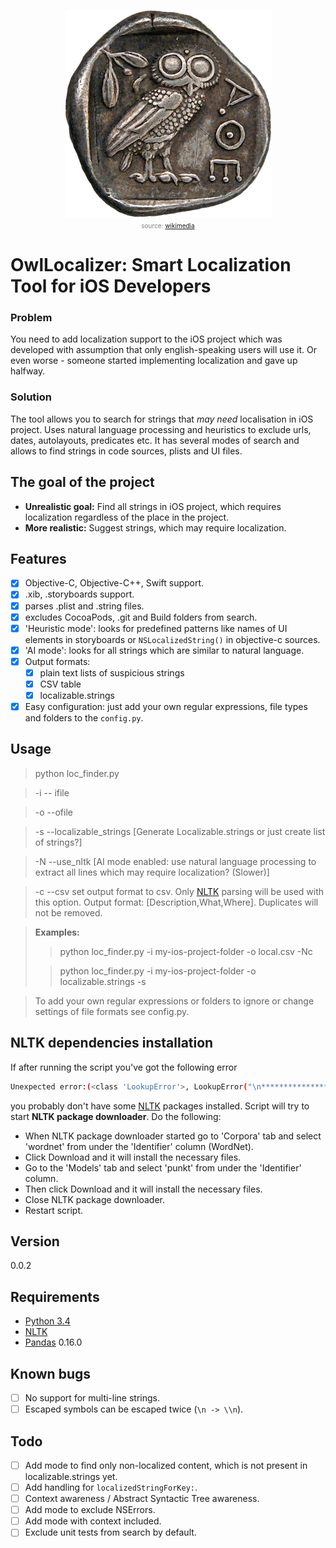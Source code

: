 <p align="center">
<img src="owl.png" alt="OwlLocalizer: Smart Localization Tool for iOS Developers" />
<br><font color="gray" size="-3">source: <a href="https://upload.wikimedia.org/wikipedia/commons/4/4d/Tetradrachm_Athens_450_reverse_CdM_Paris-transparent.png">wikimedia</a></font>
</p>


OwlLocalizer: Smart Localization Tool for iOS Developers
============

### Problem
You need to add localization support to the iOS project which was developed with assumption that only english-speaking users will use it. Or even worse - someone started implementing localization and gave up halfway.

### Solution
The tool allows you to search for strings that *may need* localisation in iOS project. Uses natural language processing and heuristics to exclude urls, dates, autolayouts, predicates etc. It has several modes of search and allows to find strings in code sources, plists and UI files.

## The goal of the project
* **Unrealistic goal:** Find all strings in iOS project, which requires localization regardless of the place in the project.
* **More realistic:** Suggest strings, which may require localization.

## Features
- [x] Objective-C, Objective-C++, Swift support.
- [x] .xib, .storyboards support.
- [x] parses .plist and .string files.
- [x] excludes CocoaPods, .git and Build folders from search.
- [x] 'Heuristic mode': looks for predefined patterns like names of UI elements in storyboards or ```NSLocalizedString()``` in objective-c sources. 
- [x] 'AI mode': looks for all strings which are similar to natural language.
- [x] Output formats:
    - [x] plain text lists of suspicious strings
    - [x] CSV table
    - [x] localizable.strings
- [x] Easy configuration: just add your own regular expressions, file types and folders to the ```config.py```.

## Usage


 >python loc_finder.py 

> -i -- ifile <inputfile> 

> -o --ofile <outputfile> 

> -s --localizable_strings [Generate Localizable.strings or just create list of strings?]

> -N --use_nltk [AI mode enabled: use natural language processing to extract all lines which may require localization? (Slower)]

> -c --csv set output format to csv. Only [NLTK] parsing will be used with this option. Output format: [Description,What,Where]. Duplicates will not be removed.

> **Examples:** 
>> python loc_finder.py -i my-ios-project-folder -o local.csv -Nc
>
>> python loc_finder.py -i my-ios-project-folder -o localizable.strings -s

> To add your own regular expressions or folders to ignore or change settings of file formats see config.py.

## NLTK dependencies installation

If after running the script you've got the following error

```bash
Unexpected error:(<class 'LookupError'>, LookupError("\n**********************************************************************\n  Resource 'tokenizers/punkt/PY3/english.pickle' not found.\n  Please use the NLTK Downloader to obtain the resource:  >>>\n  nltk.download()\n  Searched in:\n    - '/Users/gigaset/nltk_data'\n    - '/usr/share/nltk_data'\n    - '/usr/local/share/nltk_data'\n    - '/usr/lib/nltk_data'\n    - '/usr/local/lib/nltk_data'\n    - ''\n**********************************************************************",), <traceback object at 0x1084fc408>)
```
you probably don't have some [NLTK] packages installed. Script will try to start **NLTK package downloader**. Do the following:

* When NLTK package downloader started go to 'Corpora' tab and select 'wordnet' from under the 'Identifier' column (WordNet).
* Click Download and it will install the necessary files.
* Go to the 'Models' tab and select 'punkt' from under the 'Identifier' column.
* Then click Download and it will install the necessary files.
* Close NLTK package downloader.
* Restart script. 

## Version
0.0.2

## Requirements

* [Python 3.4]
* [NLTK]
* [Pandas] 0.16.0

## Known bugs

* [ ] No support for multi-line strings.
* [ ] Escaped symbols can be escaped twice (``` \n -> \\n ```). 

## Todo

* [ ] Add mode to find only non-localized content, which is not present in localizable.strings yet. 
* [ ] Add handling for ```localizedStringForKey:```.
* [ ] Context awareness / Abstract Syntactic Tree awareness.
* [ ] Add mode to exclude NSErrors.
* [ ] Add mode with context included.
* [ ] Exclude unit tests from search by default.

[NLTK]: http://www.nltk.org/
[Python 3.4]: https://www.python.org/download/releases/3.4.0/
[Pandas]: https://pypi.python.org/pypi/pandas